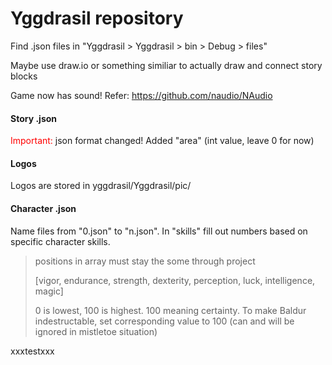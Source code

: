 # Yggdrasil repository
Find .json files in "Yggdrasil > Yggdrasil > bin > Debug > files"  

Maybe use draw.io or something similiar to actually draw and connect story blocks

Game now has sound! Refer: https://github.com/naudio/NAudio
#### Story .json
<span style="color:red">Important: </span>json format changed! Added "area" (int value, leave 0 for now)

#### Logos
Logos are stored in yggdrasil/Yggdrasil/pic/

#### Character .json
Name files from "0.json" to "n.json". In "skills" fill out numbers based on specific character skills.
> positions in array must stay the some through project
>
> [vigor, endurance, strength, dexterity, perception, luck, intelligence, magic]
>
> 0 is lowest, 100 is highest. 100 meaning certainty. To make Baldur indestructable, set corresponding value to 100 (can and will be ignored in mistletoe situation)


xxxtestxxx
